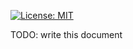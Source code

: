 [![License: MIT](https://img.shields.io/badge/License-MIT-yellow.svg)](https://opensource.org/licenses/MIT)

TODO: write this document
